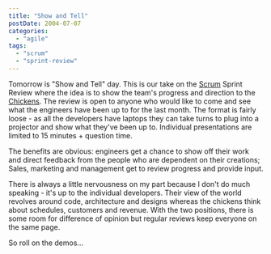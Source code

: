 ```yaml
---
title: "Show and Tell"
postDate: 2004-07-07
categories: 
  - "agile"
tags: 
  - "scrum"
  - "sprint-review"
---
```


Tomorrow is "Show and Tell" day. This is our take on the [Scrum](http://c2.com/cgi/wiki?ScrumOverview) Sprint Review where the idea is to show the team's progress and direction to the [Chickens](http://c2.com/cgi/wiki?ChickensAndPigs). The review is open to anyone who would like to come and see what the engineers have been up to for the last month. The format is fairly loose - as all the developers have laptops they can take turns to plug into a projector and show what they've been up to. Individual presentations are limited to 15 minutes + question time.

The benefits are obvious: engineers get a chance to show off their work and direct feedback from the people who are dependent on their creations; Sales, marketing and management get to review progress and provide input.

There is always a little nervousness on my part because I don't do much speaking - it's up to the individual developers. Their view of the world revolves around code, architecture and designs whereas the chickens think about schedules, customers and revenue. With the two positions, there is some room for difference of opinion but regular reviews keep everyone on the same page.

So roll on the demos...
